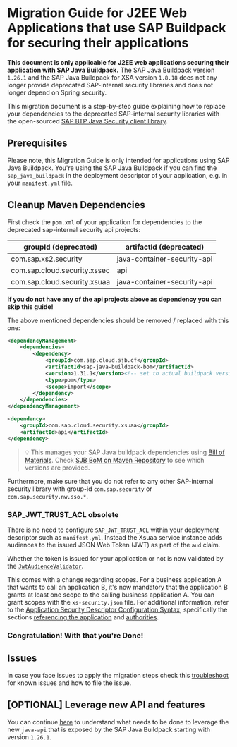 # Migration Guide for J2EE Web Applications that use SAP Buildpack for securing their applications


**This document is only applicable for J2EE web applications securing their application with SAP Java Buildpack.** The SAP Java Buildpack version `1.26.1` and the SAP Java Buildpack for XSA version `1.8.18` does not any longer provide deprecated SAP-internal security libraries and does not longer depend on Spring security.

This migration document is a step-by-step guide explaining how to replace your dependencies to the deprecated SAP-internal security libraries with the open-sourced [SAP BTP Java Security client library](/java-security).

## Prerequisites

Please note, this Migration Guide is only intended for applications using SAP Java Buildpack. You're using the SAP Java Buildpack if you can find the `sap_java_buildpack` in the deployment descriptor of your application, e.g. in your `manifest.yml` file.

## Cleanup Maven Dependencies <a name="maven"></a>

First check the `pom.xml` of your application for dependencies to the deprecated sap-internal security api projects:

groupId (deprecated) | artifactId (deprecated) 
--- | --- 
com.sap.xs2.security | java-container-security-api 
com.sap.cloud.security.xssec | api 
com.sap.cloud.security.xsuaa | java-container-security-api 

**If you do not have any of the api projects above as dependency you can skip this guide!**

The above mentioned dependencies should be removed / replaced with this one:

```xml
<dependencyManagement>
    <dependencies>
        <dependency>
            <groupId>com.sap.cloud.sjb.cf</groupId>
            <artifactId>sap-java-buildpack-bom</artifactId>
            <version>1.31.1</version><!-- set to actual buildpack version -->
            <type>pom</type>
            <scope>import</scope>
        </dependency>
    </dependencies>
</dependencyManagement>

<dependency>
    <groupId>com.sap.cloud.security.xsuaa</groupId>
    <artifactId>api</artifactId>
</dependency>
```

> :bulb: This manages your SAP Java buildpack dependencies using [Bill of Materials](https://help.sap.com/viewer/65de2977205c403bbc107264b8eccf4b/Cloud/en-US/6c6936e8e4ea40c9a9a69f6783b1e978.html). Check [SJB BoM on Maven Repository](https://mvnrepository.com/artifact/com.sap.cloud.sjb.cf/sap-java-buildpack-bom) to see which versions are provided.

Furthermore, make sure that you do not refer to any other SAP-internal security library with group-id `com.sap.security` or `com.sap.security.nw.sso.*`. 


### SAP_JWT_TRUST_ACL obsolete
There is no need to configure `SAP_JWT_TRUST_ACL` within your deployment descriptor such as `manifest.yml`. 
Instead the Xsuaa service instance adds audiences to the issued JSON Web Token (JWT) as part of the `aud` claim.

Whether the token is issued for your application or not is now validated by the [`JwtAudienceValidator`](/java-security/src/main/java/com/sap/cloud/security/token/validation/validators/JwtAudienceValidator.java).

This comes with a change regarding scopes. For a business application A that wants to call an application B, it's now mandatory that the application B grants at least one scope to the calling business application A. You can grant scopes with the `xs-security.json` file. For additional information, refer to the [Application Security Descriptor Configuration Syntax](https://help.sap.com/viewer/65de2977205c403bbc107264b8eccf4b/Cloud/en-US/517895a9612241259d6941dbf9ad81cb.html), specifically the sections [referencing the application](https://help.sap.com/viewer/65de2977205c403bbc107264b8eccf4b/Cloud/en-US/517895a9612241259d6941dbf9ad81cb.html#loio517895a9612241259d6941dbf9ad81cb__section_fm2_wsk_pdb) and [authorities](https://help.sap.com/viewer/65de2977205c403bbc107264b8eccf4b/Cloud/en-US/517895a9612241259d6941dbf9ad81cb.html#loio517895a9612241259d6941dbf9ad81cb__section_d1m_1nq_zy). 

### Congratulation! With that you're Done!

## Issues
In case you face issues to apply the migration steps check this [troubleshoot](README.md#troubleshoot) for known issues and how to file the issue.

## [OPTIONAL] Leverage new API and features
You can continue [here](Migration_SAPJavaBuildpackProjects_V2.md) to understand what needs to be done to leverage the new `java-api` that is exposed by the SAP Java Buildpack starting with version `1.26.1`.

